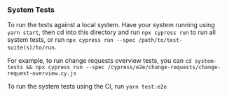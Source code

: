 ### System Tests

To run the tests against a local system. Have your system running using `yarn start`, then cd into this directory and run `npx cypress run` to run all system tests, or run `npx cypress run --spec /path/to/test-suite(s)/to/run`.

For example, to run change requests overview tests, you can `cd system-tests && npx cypress run --spec /cypress/e2e/change-requests/change-request-overview.cy.js`

To run the system tests using the CI, run `yarn test:e2e`
